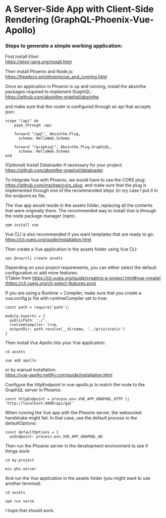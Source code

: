 # A Server-Side App with Client-Side Rendering (GraphQL-Phoenix-Vue-Apollo)

### Steps to generate a simple working application:

First install Elixir:\
https://elixir-lang.org/install.html

Then install Phoenix and Node.js:\
https://hexdocs.pm/phoenix/up_and_running.html

Once an application in Phoenix is up and running, install the absinthe packages required to implement GraphQL:\
https://github.com/absinthe-graphql/absinthe

and make sure that the router is configured through an api that accepts json:
```
scope "/api" do
    pipe_through :api

    forward "/gql", Absinthe.Plug,
      schema: HelloWeb.Schema

    forward "/graphiql", Absinthe.Plug.GraphiQL,
      schema: HelloWeb.Schema
end
```

(Optional) Install Dataloader if necessary for your project:\
https://github.com/absinthe-graphql/dataloader

To integrate Vue with Phoenix, we would have to use the CORS plug:\
https://github.com/mschae/cors_plug, and make sure that the plug is implemented through one of the recommended steps (in my case I put it in the endpoint.ex file.

The Vue app would reside in the assets folder, replacing all the contents that were originally there.
The recommended way to install Vue is through the node package manager (npm).
```
npm install vue
```

Vue CLI is also recommended if you want templates that are ready to go:\
https://cli.vuejs.org/guide/installation.html

Then create a Vue application in the assets folder using Vue CLI:
```
npx @vue/cli create assets
```

Depending on your project requirements, you can either select the default configuration or add more features:\
![Taken from https://cli.vuejs.org/guide/creating-a-project.html#vue-create](https://cli.vuejs.org/cli-select-features.png)

If you are using a Runtime + Compiler, make sure that you create a vue.config.js file with runtimeCompiler set to true:
```
const path = require('path');

module.exports = {
  publicPath: './',
  runtimeCompiler: true,
  outputDir: path.resolve(__dirname, '../priv/static')
}
```

Then install Vue Apollo into your Vue application:
```
cd assets
```
```
vue add apollo
```
or by manual installation:\
https://vue-apollo.netlify.com/guide/installation.html

Configure the httpEndpoint in vue-apollo.js to match the route to the GraphQL server in Phoenix:
```
const httpEndpoint = process.env.VUE_APP_GRAPHQL_HTTP || 'http://localhost:4000/api/gql'
```

When running the Vue app with the Pheonix server, the websocket handshake might fail. In that case, use the default process in the defaultOptions:
```
const defaultOptions = {
  wsEndpoint: process.env.VUE_APP_GRAPHQL_WS
```
  
Then run the Phoenix server in the development environment to see if things work:
```
cd my-project
```
```
mix phx.server
```

And run the Vue application in the assets folder (you might want to use another terminal):
```
cd assets
```
```
npm run serve
```

I hope that should work.
